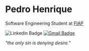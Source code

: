 # Pedro Henrique

Software Engineering Student at [FIAP](https://www.fiap.com.br)

![Linkedin Badge](https://img.shields.io/badge/Linkedin-%232C3454.svg?style=for-the-badge&labelColor=232C3454&logo=linkedin&logoColor=white&link=https://www.linkedin.com/in/pedrodecf/)
[![Gmail Badge](https://img.shields.io/badge/-contato.pedrodecf@gmail.com-%232C3454?style=for-the-badge&logo=Gmail&logoColor=white&link=mailto:diego.schell.f@gmail.com)](mailto:contato.pedrodecf@gmail.com)

<i>"the only sin is denying desire."</i>
